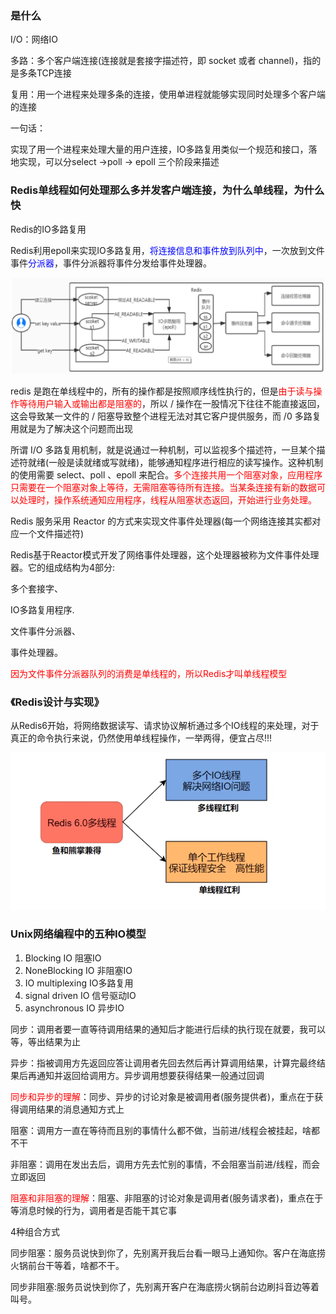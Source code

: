 ### 是什么

I/O：网络IO

多路：多个客户端连接(连接就是套接字描述符，即 socket 或者 channel)，指的是多条TCP连接

复用：用一个进程来处理多条的连接，使用单进程就能够实现同时处理多个客户端的连接

一句话：

实现了用一个进程来处理大量的用户连接，IO多路复用类似一个规范和接口，落地实现，可以分select ->poll -> epoll 三个阶段来描述

### Redis单线程如何处理那么多并发客户端连接，为什么单线程，为什么快

Redis的IO多路复用

Redis利用epoll来实现IO多路复用，<font color = 'blue'>将连接信息和事件放到队列中</font>，一次放到文件事件<font color = 'blue'>分派器</font>，事件分派器将事件分发给事件处理器。

![](images/1.IO多路复用.png)

redis 是跑在单线程中的，所有的操作都是按照顺序线性执行的，但是<font color = 'red'>由于读与操作等待用户输入或输出都是阻塞的</font>，所以 / 操作在一股情况下往往不能直接返回，这会导致某一文件的 / 阳塞导致整个进程无法对其它客户提供服务，而 /0 多路复用就是为了解决这个问题而出现

所谓 I/O 多路复用机制，就是说通过一种机制，可以监视多个描述符，一旦某个描述符就绪(一般是读就绪或写就绪)，能够通知程序进行相应的读写操作。这种机制的使用需要 select、poll 、epoll 来配合。<font color = 'red'>多个连接共用一个阻塞对象，应用程序只需要在一个阻塞对象上等待，无需阻塞等待所有连接。当某条连接有新的数据可以处理时，操作系统通知应用程序，线程从阻塞状态返回，开始进行业务处理。</font>

Redis 服务采用 Reactor 的方式来实现文件事件处理器(每一个网络连接其实都对应一个文件描述符)

Redis基于Reactor模式开发了网络事件处理器，这个处理器被称为文件事件处理器。它的组成结构为4部分:

多个套接字、

IO多路复用程序.

文件事件分派器、

事件处理器。

<font color = 'red'>因为文件事件分派器队列的消费是单线程的，所以Redis才叫单线程模型</font>



### 《Redis设计与实现》

从Redis6开始，将网络数据读写、请求协议解析通过多个IO线程的来处理，对于真正的命令执行来说，仍然使用单线程操作，一举两得，便宜占尽!!!

![](images/2.Redis6.png)

### Unix网络编程中的五种IO模型

1. Blocking IO 阻塞IO
2. NoneBlocking IO 非阻塞IO
3. IO multiplexing IO多路复用
4. signal driven IO 信号驱动IO
5. asynchronous IO 异步IO

同步：调用者要一直等待调用结果的通知后才能进行后续的执行现在就要，我可以等，等出结果为止

异步：指被调用方先返回应答让调用者先回去然后再计算调用结果，计算完最终结果后再通知并返回给调用方。异步调用想要获得结果一般通过回调

<font color = 'red'>同步和异步的理解</font>：同步、异步的讨论对象是被调用者(服务提供者)，重点在于获得调用结果的消息通知方式上

阻塞：调用方一直在等待而且别的事情什么都不做，当前进/线程会被挂起，啥都不干

非阻塞：调用在发出去后，调用方先去忙别的事情，不会阻塞当前进/线程，而会立即返回

<font color = 'red'>阻塞和非阻塞的理解</font>：阻塞、非阻塞的讨论对象是调用者(服务请求者)，重点在于等消息时候的行为，调用者是否能干其它事

4种组合方式

同步阻塞：服务员说快到你了，先别离开我后台看一眼马上通知你。客户在海底捞火锅前台干等着，啥都不干。

同步非阻塞:服务员说快到你了，先别离开客户在海底捞火锅前台边刷抖音边等着叫号。



